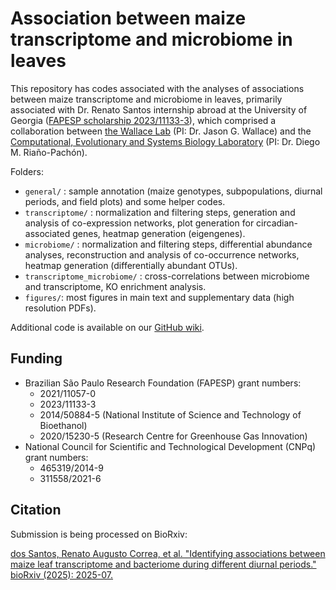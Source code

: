 # Association between maize transcriptome and microbiome in leaves

This repository has codes associated with the analyses of associations between maize transcriptome and microbiome in leaves, primarily associated with Dr. Renato Santos internship abroad at the University of Georgia ([FAPESP scholarship 2023/11133-3](https://bv.fapesp.br/en/bolsas/212537/integrating-metataxonomics-and-host-transcriptomics-data-in-maize/)), which comprised a collaboration between [the Wallace Lab](https://wallacelab.uga.edu/) (PI: Dr. Jason G. Wallace) and the [Computational, Evolutionary and Systems Biology Laboratory](https://labbces.cena.usp.br/) (PI: Dr. Diego M. Riaño-Pachón).

Folders:

 * `general/` : sample annotation (maize genotypes, subpopulations, diurnal periods, and field plots) and some helper codes.
 * `transcriptome/` : normalization and filtering steps, generation and analysis of co-expression networks, plot generation for circadian-associated genes, heatmap generation (eigengenes).
 * `microbiome/` : normalization and filtering steps, differential abundance analyses, reconstruction and analysis of co-occurrence networks, heatmap generation (differentially abundant OTUs).
 * `transcriptome_microbiome/` : cross-correlations between microbiome and transcriptome, KO enrichment analysis.
 * `figures/`: most figures in main text and supplementary data (high resolution PDFs).

Additional code is available on our [GitHub wiki](https://github.com/SantosRAC/maize_transcriptome_microbiome_diurnal_periods/wiki).

## Funding

* Brazilian São Paulo Research Foundation (FAPESP) grant numbers:
    * 2021/11057-0
    * 2023/11133-3
    * 2014/50884-5 (National Institute of Science and Technology of Bioethanol)
    * 2020/15230-5 (Research Centre for Greenhouse Gas Innovation)
* National Council for Scientific and Technological Development (CNPq) grant numbers:
    * 465319/2014-9
    * 311558/2021-6

## Citation

Submission is being processed on BioRxiv:

[dos Santos, Renato Augusto Correa, et al. "Identifying associations between maize leaf transcriptome and bacteriome during different diurnal periods." bioRxiv (2025): 2025-07.](https://www.biorxiv.org/content/10.1101/2025.07.11.664371v1)
